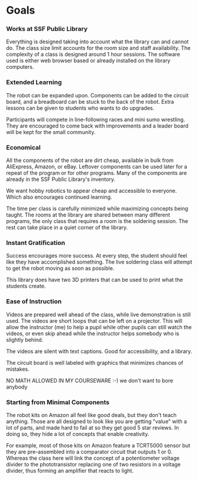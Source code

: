 # Goals

### Works at SSF Public Library

Everything is designed taking into account what the library can and cannot do. The class size limit accounts for the room size and staff availability. The complexity of a class is designed around 1 hour sessions. The software used is either web browser based or already installed on the library computers. 

### Extended Learning

The robot can be expanded upon. Components can be added to the circuit board, and a breadboard can be stuck to the back of the robot. Extra lessons can be given to students who wants to do upgrades.

Participants will compete in line-following races and mini sumo wrestling. They are encouraged to come back with improvements and a leader board will be kept for the small community. 

### Economical

All the components of the robot are dirt cheap, available in bulk from AliExpress, Amazon, or eBay. Leftover components can be used later for a repeat of the program or for other programs. Many of the components are already in the SSF Public Library's inventory.

We want hobby robotics to appear cheap and accessible to everyone. Which also encourages continued learning.

The time per class is carefully minimized while maximizing concepts being taught. The rooms at the library are shared between many different programs, the only class that requires a room is the soldering session. The rest can take place in a quiet corner of the library.

### Instant Gratification

Success encourages more success. At every step, the student should feel like they have accomplished something. The live soldering class will attempt to get the robot moving as soon as possible.

This library does have two 3D printers that can be used to print what the students create.

### Ease of Instruction

Videos are prepared well ahead of the class, while live demonstration is still used. The videos are short loops that can be left on a projector. This will allow the instructor (me) to help a pupil while other pupils can still watch the videos, or even skip ahead while the instructor helps somebody who is slightly behind.

The videos are silent with text captions. Good for accessibility, and a library.

The circuit board is well labeled with graphics that minimizes chances of mistakes.

NO MATH ALLOWED IN MY COURSEWARE :-) we don't want to bore anybody

### Starting from Minimal Components

The robot kits on Amazon all feel like good deals, but they don't teach anything. Those are all designed to look like you are getting "value" with a lot of parts, and made hard to fail at so they get good 5 star reviews. In doing so, they hide a lot of concepts that enable creativity.

For example, most of those kits on Amazon feature a TCRT5000 sensor but they are pre-assembled into a comparator circuit that outputs 1 or 0. Whereas the class here will link the concept of a potentiometer voltage divider to the phototransistor replacing one of two resistors in a voltage divider, thus forming an amplifier that reacts to light.